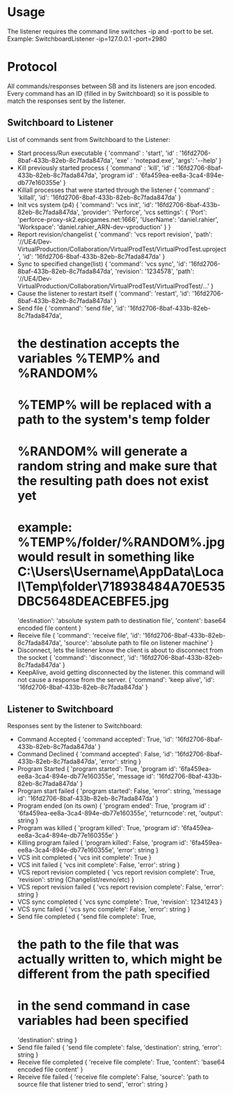 # Usage

The listener requires the command line switches -ip and -port to be set.
Example: SwitchboardListener -ip=127.0.0.1 -port=2980

# Protocol

All commands/responses between SB and its listeners are json encoded.
Every command has an ID (filled in by Switchboard) so it is possible to match the responses sent by the listener.

## Switchboard to Listener

List of commands sent from Switchboard to the Listener:
- Start process/Run executable
{
	'command' : 'start',
	'id' : '16fd2706-8baf-433b-82eb-8c7fada847da',
	'exe' : 'notepad.exe',
	'args': '--help'
}
- Kill previously started process
{
	'command' : 'kill',
	'id' : '16fd2706-8baf-433b-82eb-8c7fada847da',
	'program id' : '6fa459ea-ee8a-3ca4-894e-db77e160355e'
}
- Killall processes that were started through the listener
{
	'command' : 'killall',
	'id': '16fd2706-8baf-433b-82eb-8c7fada847da'
}
- Init vcs system (p4)
{
	'command': 'vcs init',
	'id': '16fd2706-8baf-433b-82eb-8c7fada847da',
	'provider': 'Perforce',
	'vcs settings':
	{
		'Port': 'perforce-proxy-sk2.epicgames.net:1666',
		'UserName': 'daniel.rahier',
		'Workspace': 'daniel.rahier_ARN-dev-vproduction'
	}
}
- Report revision/changelist
{
	'command': 'vcs report revision',
	'path': '//UE4/Dev-VirtualProduction/Collaboration/VirtualProdTest/VirtualProdTest.uproject',
	'id': '16fd2706-8baf-433b-82eb-8c7fada847da'
}
- Sync to specified change(list)
{
	'command': 'vcs sync',
	'id': '16fd2706-8baf-433b-82eb-8c7fada847da',
	'revision': '1234578',
	'path': '//UE4/Dev-VirtualProduction/Collaboration/VirtualProdTest/VirtualProdTest/...'
}
- Cause the listener to restart itself
{
	'command': 'restart',
	'id': '16fd2706-8baf-433b-82eb-8c7fada847da'
}
- Send file
{
	'command': 'send file',
	'id': '16fd2706-8baf-433b-82eb-8c7fada847da',
	# the destination accepts the variables %TEMP% and %RANDOM%
	# %TEMP% will be replaced with a path to the system's temp folder
	# %RANDOM% will generate a random string and make sure that the resulting path does not exist yet
	# example: %TEMP%/folder/%RANDOM%.jpg would result in something like C:\Users\Username\AppData\Local\Temp\folder\718938484A70E535DBC5648DEACEBFE5.jpg
	'destination': 'absolute system path to destination file',
	'content': base64 encoded file content
}
- Receive file
{
	'command': 'receive file',
	'id': '16fd2706-8baf-433b-82eb-8c7fada847da',
	'source': 'absolute path to file on listener machine'
}
- Disconnect, lets the listener know the client is about to disconnect from the socket
{
	'command': 'disconnect',
	'id': '16fd2706-8baf-433b-82eb-8c7fada847da'
}
- KeepAlive, avoid getting disconnected by the listener. this command will not cause a response from the server.
{
	'command': 'keep alive',
	'id': '16fd2706-8baf-433b-82eb-8c7fada847da'
}

## Listener to Switchboard

Responses sent by the listener to Switchboard:
- Command Accepted
{
	'command accepted': True,
	'id': '16fd2706-8baf-433b-82eb-8c7fada847da'
}
- Command Declined
{
	'command accepted': False,
	'id': '16fd2706-8baf-433b-82eb-8c7fada847da',
	'error': string
}
- Program Started
{
	'program started': True,
	'program id': '6fa459ea-ee8a-3ca4-894e-db77e160355e',
	'message id': '16fd2706-8baf-433b-82eb-8c7fada847da'
}
- Program start failed
{
	'program started': False,
	'error': string,
	'message id': '16fd2706-8baf-433b-82eb-8c7fada847da'
}
- Program ended (on its own)
{
	'program ended': True,
	'program id' : '6fa459ea-ee8a-3ca4-894e-db77e160355e',
	'returncode': ret,
	'output': string
}
- Program was killed
{
	'program killed': True,
	'program id': '6fa459ea-ee8a-3ca4-894e-db77e160355e'
}
- Killing program failed
{
	'program killed': False,
	'program id': '6fa459ea-ee8a-3ca4-894e-db77e160355e',
	'error': string
}
- VCS init completed
{
	'vcs init complete': True
}
- VCS init failed
{
	'vcs init complete': False,
	'error': string
}
- VCS report revision completed
{
	'vcs report revision complete': True,
	'revision': string (Changelist/revno/etc)
}
- VCS report revision failed
{
	'vcs report revision complete': False,
	'error': string
}
- VCS sync completed
{
	'vcs sync complete': True,
	'revision': 12341243
}
- VCS sync failed
{
	'vcs sync complete': False,
	'error': string
}
- Send file completed
{
	'send file complete': True,
	# the path to the file that was actually written to, which might be different from the path specified
	# in the send command in case variables had been specified
	'destination': string
}
- Send file failed
{
	'send file complete': false,
	'destination': string,
	'error': string
}
- Receive file completed
{
	'receive file complete': True,
	'content': 'base64 encoded file content'
}
- Receive file failed
{
	'receive file complete': False,
	'source': 'path to source file that listener tried to send',
	'error': string
}
